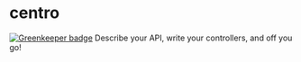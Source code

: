 # centro

[![Greenkeeper badge](https://badges.greenkeeper.io/HiFaraz/centro.svg)](https://greenkeeper.io/)
Describe your API, write your controllers, and off you go!
